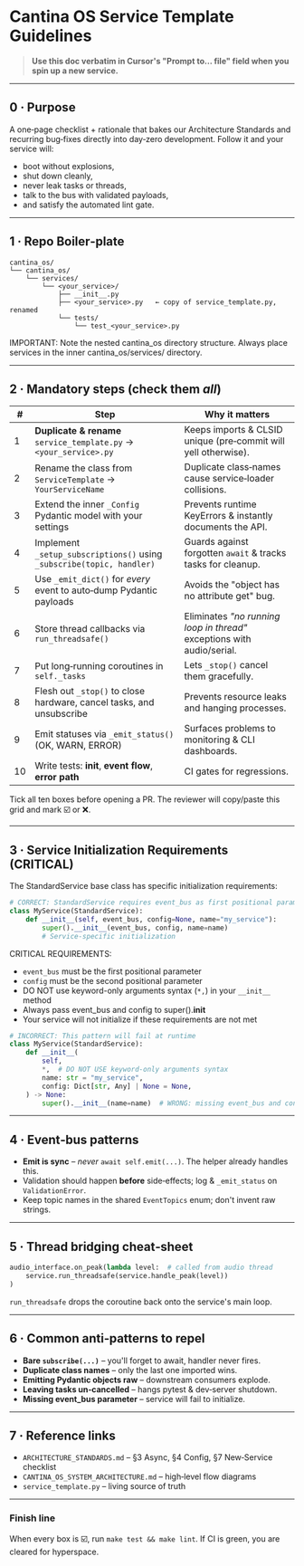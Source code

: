 # Cantina OS Service Template Guidelines

> **Use this doc verbatim in Cursor's "Prompt to… file" field when you spin
> up a new service.**

---

## 0 · Purpose

A one‑page checklist + rationale that bakes our Architecture Standards and
recurring bug‑fixes directly into day‑zero development.  Follow it and
your service will:

* boot without explosions,
* shut down cleanly,
* never leak tasks or threads,
* talk to the bus with validated payloads,
* and satisfy the automated lint gate.

---

## 1 · Repo Boiler‑plate

```text
cantina_os/
└── cantina_os/
    └── services/
        └── <your_service>/
            ├── __init__.py
            ├── <your_service>.py   ← copy of service_template.py, renamed
            └── tests/
                └── test_<your_service>.py
```

IMPORTANT: Note the nested cantina_os directory structure. Always place services in the inner cantina_os/services/ directory.

---

## 2 · Mandatory steps (check them *all*)

| #  | Step                                                                  | Why it matters                                                         |
| -- | --------------------------------------------------------------------- | ---------------------------------------------------------------------- |
| 1  | **Duplicate & rename** `service_template.py` → `<your_service>.py`    | Keeps imports & CLSID unique (pre‑commit will yell otherwise).         |
| 2  | Rename the class from `ServiceTemplate` → `YourServiceName`           | Duplicate class‑names cause service‑loader collisions.                 |
| 3  | Extend the inner `_Config` Pydantic model with your settings          | Prevents runtime KeyErrors & instantly documents the API.              |
| 4  | Implement `_setup_subscriptions()` using `_subscribe(topic, handler)` | Guards against forgotten `await` & tracks tasks for cleanup.           |
| 5  | Use `_emit_dict()` for *every* event to auto‑dump Pydantic payloads   | Avoids the "object has no attribute get" bug.                          |
| 6  | Store thread callbacks via `run_threadsafe()`                         | Eliminates *"no running loop in thread"* exceptions with audio/serial. |
| 7  | Put long‑running coroutines in `self._tasks`                          | Lets `_stop()` cancel them gracefully.                                 |
| 8  | Flesh out `_stop()` to close hardware, cancel tasks, and unsubscribe  | Prevents resource leaks and hanging processes.                         |
| 9  | Emit statuses via `_emit_status()` (OK, WARN, ERROR)                  | Surfaces problems to monitoring & CLI dashboards.                      |
| 10 | Write tests: **init**, **event flow**, **error path**                 | CI gates for regressions.                                              |

Tick all ten boxes before opening a PR.  The reviewer will copy/paste
this grid and mark ☑️ or ❌.

---

## 3 · Service Initialization Requirements (CRITICAL)

The StandardService base class has specific initialization requirements:

```python
# CORRECT: StandardService requires event_bus as first positional parameter
class MyService(StandardService):
    def __init__(self, event_bus, config=None, name="my_service"):
        super().__init__(event_bus, config, name=name)
        # Service-specific initialization
```

CRITICAL REQUIREMENTS:
- `event_bus` must be the first positional parameter
- `config` must be the second positional parameter
- DO NOT use keyword-only arguments syntax (`*,`) in your `__init__` method
- Always pass event_bus and config to super().__init__
- Your service will not initialize if these requirements are not met

```python
# INCORRECT: This pattern will fail at runtime
class MyService(StandardService):
    def __init__(
        self,
        *,  # DO NOT USE keyword-only arguments syntax
        name: str = "my_service",
        config: Dict[str, Any] | None = None,
    ) -> None:
        super().__init__(name=name)  # WRONG: missing event_bus and config
```

---

## 4 · Event‑bus patterns

* **Emit is sync** – *never* `await self.emit(...)`.  The helper already
  handles this.
* Validation should happen **before** side‑effects; log & `_emit_status` on
  `ValidationError`.
* Keep topic names in the shared `EventTopics` enum; don't invent raw
  strings.

---

## 5 · Thread bridging cheat‑sheet

```python
audio_interface.on_peak(lambda level:  # called from audio thread
    service.run_threadsafe(service.handle_peak(level))
)
```

`run_threadsafe` drops the coroutine back onto the service's main loop.

---

## 6 · Common anti‑patterns to repel

* **Bare `subscribe(...)`** – you'll forget to await, handler never fires.
* **Duplicate class names** – only the last one imported wins.
* **Emitting Pydantic objects raw** – downstream consumers explode.
* **Leaving tasks un‑cancelled** – hangs pytest & dev‑server shutdown.
* **Missing event_bus parameter** – service will fail to initialize.

---

## 7 · Reference links

* `ARCHITECTURE_STANDARDS.md` – §3 Async, §4 Config, §7 New‑Service checklist
* `CANTINA_OS_SYSTEM_ARCHITECTURE.md` – high‑level flow diagrams
* `service_template.py` – living source of truth

---

### Finish line

When every box is ☑️, run `make test && make lint`.  If CI is green, you
are cleared for hyperspace.
